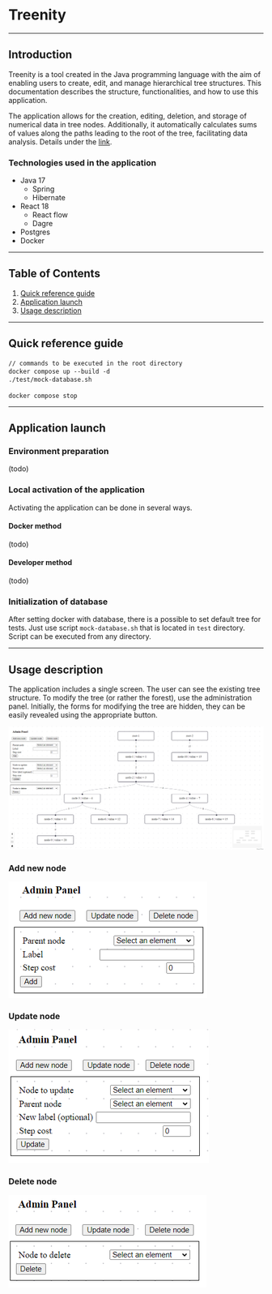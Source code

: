 # Treenity

---
## Introduction

Treenity is a tool created in the Java programming language with the aim of enabling users to create, edit, and manage hierarchical tree structures. This documentation describes the structure, functionalities, and how to use this application.

The application allows for the creation, editing, deletion, and storage of numerical data in tree nodes. Additionally, it automatically calculates sums of values along the paths leading to the root of the tree, facilitating data analysis. Details under the [link](./docs/task.md).

### Technologies used in the application 
* Java 17
  * Spring
  * Hibernate
* React 18
  * React flow
  * Dagre
* Postgres
* Docker

---
## Table of Contents
1. [Quick reference guide](#quick-reference-guide)
2. [Application launch](#application-launch)
3. [Usage description](#usage-description)

---
## Quick reference guide
```agsl
// commands to be executed in the root directory
docker compose up --build -d
./test/mock-database.sh

docker compose stop
```

---
## Application launch
### Environment preparation
(todo)

### Local activation of the application
Activating the application can be done in several ways.

#### Docker method
(todo)
#### Developer method
(todo)

### Initialization of database
After setting docker with database, there is a possible to set default tree for tests. Just use script `mock-database.sh` that is located in `test` directory. Script can be executed from any directory.

---
## Usage description
The application includes a single screen. The user can see the existing tree structure. To modify the tree (or rather the forest), use the administration panel. Initially, the forms for modifying the tree are hidden, they can be easily revealed using the appropriate button.

![main-screen](./docs/images/main-screen.png)

### Add new node
![form-add](./docs/images/form-add.png)

### Update node
![form-update](./docs/images/form-update.png)

### Delete node
![form-delete](./docs/images/form-delete.png)